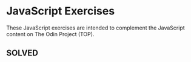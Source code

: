 # JavaScript Exercises

These JavaScript exercises are intended to complement the JavaScript content on The Odin Project (TOP).

## SOLVED
